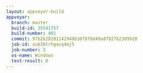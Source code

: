 ```yaml
---
layout: appveyor-build
appveyor:
  branch: master
  build-id: 35541757
  build-number: 401
  commit: 97b2e28281142948b30f8f0d49a87027b2309920
  job-id: xub3btrhgacq4mj5
  job-number: 2
  os-name: Windows
  test-result: 0
---
```

